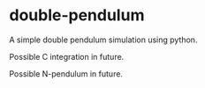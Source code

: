 # double-pendulum

A simple double pendulum simulation using python.

Possible C integration in future.

Possible N-pendulum in future.

